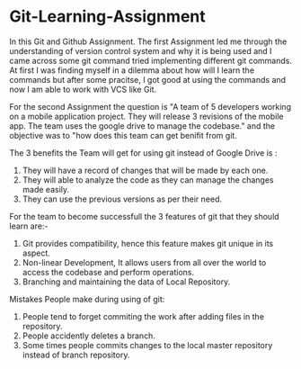 # Git-Learning-Assignment

In this Git and Github Assignment.
The first Assignment led me through the understanding of version control system and why it is being used and I came across some git command 
tried implementing different git commands. At first I was finding myself in a dilemma about how will I learn the commands but after some 
pracitse, I got good at using the commands and now I am able to work with VCS like Git.

For the second Assignment the question is "A team of 5 developers working on a mobile application project. They will
release 3 revisions of the mobile app. The team uses the google drive to manage the
codebase." and the objective was to "how does this team can get benifit from git.

The 3 benefits the Team will get for using git instead of Google Drive is :
1. They will have a record of changes that will be made by each one.
2. They will able to analyze the code as they can manage the changes made easily.
3. They can use the previous versions as per their need.

For the team to become successfull the 3 features of git that they should learn are:-
1. Git provides compatibility, hence this feature makes git unique in its aspect.
2. Non-linear Development, It allows users from all over the world to access the codebase and perform operations.
3. Branching and maintaining the data of Local Repository.

Mistakes People make during using of git:
1. People tend to forget commiting the work after adding files in the repository.
2. People accidently deletes a branch.
3. Some times people commits changes to the local master repository instead of branch repository. 
